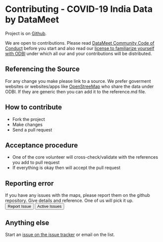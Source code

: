 # Contributing - COVID-19 India Data by DataMeet

Project is on [Github](http://github.com/datameet/covid19).

We are open to contributions. Please read [DataMeet Community Code of Conduct](http://datameet.org/wiki/guidelines:datameet-community-code-of-conduct) before you start and also read our [license to familiarize yourself with ODBl](http://opendatacommons.org/licenses/odbl) under which all our and your contributions will be distributed.

## Referencing the Source
For any change you make please link to a source. We prefer goverment websites or websites/apps like [OpenStreeMap](https://www.openstreetmap.org) who share the data under ODBl. If they are generic then you can add it to the reference.md file.

## How to contribute

- Fork the project
- Make changes
- Send a pull request

## Acceptance procedure
- One of the core volunteer will cross-check/validate with the references you add to pull request
- If everything is okay then will accept the pull request

## Reporting error
If you have any issues with the maps, please report them on the github repository. Give details and reference. 
One of us will pick it up.
<a href="https://github.com/datameet/covid19/issues"><button class="btn btn-primary" type="submit">Report Issue</button></a>
<a href="https://github.com/datameet/covid19/issues"><button class="btn btn-primary" type="submit">Active Issues</button></a>
## Anything else
Start an [issue on the issue tracker](https://github.com/datameet/covid19/issues) or email on the list.

